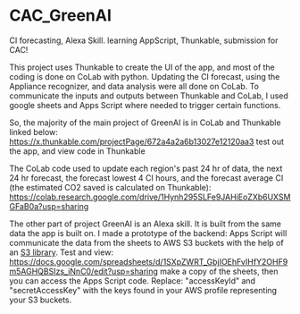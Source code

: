 # CAC_GreenAI
CI forecasting, Alexa Skill. learning AppScript, Thunkable, submission for CAC!

This project uses Thunkable to create the UI of the app, and most of the coding is done on CoLab with python. Updating the CI forecast, using the Appliance recognizer, and data analysis were all done on CoLab. To communicate the inputs and outputs between Thunkable and CoLab, I used google sheets and Apps Script where needed to trigger certain functions.

So, the majority of the main project of GreenAI is in CoLab and Thunkable linked below:
https://x.thunkable.com/projectPage/672a4a2a6b13027e12120aa3
test out the app, and view code in Thunkable

The CoLab code used to update each region's past 24 hr of data, the next 24 hr forecast, the forecast lowest 4 CI hours, and the forecast average CI (the estimated CO2 saved is calculated on Thunkable):
https://colab.research.google.com/drive/1Hynh295SLFe9JAHiEoZXb6UXSMGFaB0a?usp=sharing

The other part of project GreenAI is an Alexa skill. It is built from the same data the app is built on. I made a prototype of the backend: Apps Script will communicate the data from the sheets to AWS S3 buckets with the help of an [S3 library](https://script.google.com/macros/library/d/1Qx-smYQLJ2B6ae7Pncbf_8QdFaNm0f-br4pbDg0DXsJ9mZJPdFcIEkw_/4?authuser=0).
Test and view: https://docs.google.com/spreadsheets/d/1SXpZWRT_GbjIOEhFvIHfY2OHF9m5AGHQBSIzs_iNnC0/edit?usp=sharing
make a copy of the sheets, then you can access the Apps Script code. Replace: "accessKeyId" and "secretAccessKey" with the keys found in your AWS profile representing your S3 buckets.
